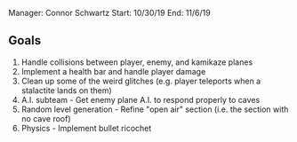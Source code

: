 Manager: Connor Schwartz
Start: 10/30/19
End: 11/6/19

## Goals
1. Handle collisions between player, enemy, and kamikaze planes
2. Implement a health bar and handle player damage
3. Clean up some of the weird glitches (e.g. player teleports when a stalactite lands on them)
4. A.I. subteam - Get enemy plane A.I. to respond properly to caves
5. Random level generation - Refine "open air" section (i.e. the section with no cave roof)
6. Physics - Implement bullet ricochet
